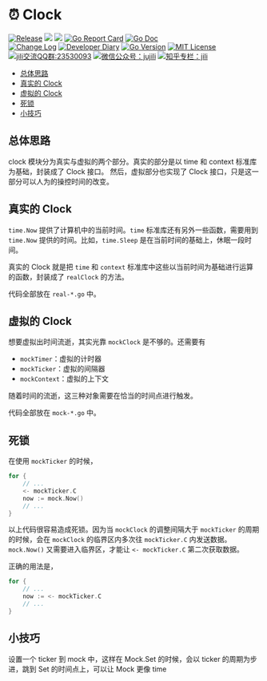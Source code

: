 # :alarm_clock: Clock
<!-- markdownlint-disable MD041 -->

<p align="left">
<!--  -->
<a href="https://github.com/jujili/clock/releases"> <img src="https://img.shields.io/github/v/release/jujili/clock?include_prereleases" alt="Release" title="Release"></a>
<!--  -->
<a href="https://www.travis-ci.org/jujili/clock"><img src="https://www.travis-ci.org/jujili/clock.svg?branch=master"/></a>
<!--  -->
<a href="https://codecov.io/gh/aQuaYi/jili"><img src="https://codecov.io/gh/aQuaYi/jili/branch/master/graph/badge.svg"/></a>
<!--  -->
<a href="https://goreportcard.com/report/github.com/aQuaYi/jili"><img src="https://goreportcard.com/badge/github.com/aQuaYi/jili" alt="Go Report Card" title="Go Report Card"/></a>
<!--  -->
<a href="http://godoc.org/github.com/aQuaYi/jili"><img src="https://img.shields.io/badge/godoc-reference-blue.svg" alt="Go Doc" title="Go Doc"/></a>
<!--  -->
<br/>
<!--  -->
<a href="https://github.com/aQuaYi/jili/blob/master/docs/CHANGELOG.md"><img src="https://img.shields.io/badge/Change-Log-blueviolet.svg" alt="Change Log" title="Change Log"/></a>
<!--  -->
<a href="https://github.com/aQuaYi/jili/blob/master/docs/DIARY.md"><img src="https://img.shields.io/badge/Dev-Diary-blue.svg" alt="Developer Diary" title="Developer Diary"/></a>
<!--  -->
<a href="https://golang.google.cn"><img src="https://img.shields.io/github/go-mod/go-version/jujili/clock" alt="Go Version" title="Go Version"/></a>
<!--  -->
<a href="https://github.com/aQuaYi/jili/blob/master/LICENSE"><img src="https://img.shields.io/badge/License-MIT-blue.svg" alt="MIT License" title="MIT License"/></a>
<!--  -->
<br/>
<!--  -->
<a target="_blank" href="//shang.qq.com/wpa/qunwpa?idkey=7f61280435c41608fb8cb96cf8af7d31ef0007c44b223c9e3596ce84dec329bc"><img border="0" src="https://img.shields.io/badge/QQ%20群-23%2053%2000%2093-blue.svg" alt="jili交流QQ群:23530093" title="jili交流QQ群:23530093"></a>
<!--  -->
<a href="https://mp.weixin.qq.com/s?__biz=MzA4MDU4NDI5Mw==&mid=2455230332&idx=1&sn=8086c43e259b0012596ed63d6ecd7d10&chksm=88017c76bf76f5604f2f3280ffd96029b5ccaf99db48d18066d3e3bc9bc8a2e1a05de1a3225f&mpshare=1&scene=1&srcid=&sharer_sharetime=1578553397373&sharer_shareid=5ce52651949258759d82d1bf31b455b5#rd"><img src="https://img.shields.io/badge/微信公众号-jujili-success.svg" alt="微信公众号：jujili" title="微信公众号：jujili"/></a>
<!--  -->
<a href="https://zhuanlan.zhihu.com/jujili"><img src="https://img.shields.io/badge/知乎专栏-jili-blue.svg" alt="知乎专栏：jili" title="知乎专栏：jili"/></a>
<!--  -->
</p>

- [总体思路](#%e6%80%bb%e4%bd%93%e6%80%9d%e8%b7%af)
- [真实的 Clock](#%e7%9c%9f%e5%ae%9e%e7%9a%84-clock)
- [虚拟的 Clock](#%e8%99%9a%e6%8b%9f%e7%9a%84-clock)
- [死锁](#%e6%ad%bb%e9%94%81)
- [小技巧](#%e5%b0%8f%e6%8a%80%e5%b7%a7)

## 总体思路

clock 模块分为真实与虚拟的两个部分。真实的部分是以 time 和 context 标准库为基础，封装成了 Clock 接口。
然后，虚拟部分也实现了 Clock 接口，只是这一部分可以人为的操控时间的改变。

## 真实的 Clock

`time.Now` 提供了计算机中的当前时间。`time` 标准库还有另外一些函数，需要用到 `time.Now` 提供的时间。比如，`time.Sleep` 是在当前时间的基础上，休眠一段时间。

真实的 Clock 就是把 `time` 和 `context` 标准库中这些以当前时间为基础进行运算的函数，封装成了 `realClock` 的方法。

代码全部放在 `real-*.go` 中。

## 虚拟的 Clock

想要虚拟出时间流逝，其实光靠 `mockClock` 是不够的。还需要有

- `mockTimer`：虚拟的计时器
- `mockTicker`：虚拟的间隔器
- `mockContext`：虚拟的上下文

随着时间的流逝，这三种对象需要在恰当的时间点进行触发。

代码全部放在 `mock-*.go` 中。

<!-- TODO: 删除死锁，因为我在程序中，已经消除这种情况了。 -->

## 死锁

在使用 `mockTicker` 的时候，

```go
for {
	// ...
	<- mockTicker.C
	now := mock.Now()
	// ...
}
```

以上代码很容易造成死锁。因为当 `mockClock` 的调整间隔大于 `mockTicker` 的周期的时候，会在 `mockClock` 的临界区内多次往 `mockTicker.C` 内发送数据。`mock.Now()` 又需要进入临界区，才能让 `<- mockTicker.C` 第二次获取数据。

正确的用法是，

```go
for {
	// ...
	now := <- mockTicker.C
	// ...
}
```

## 小技巧

设置一个 ticker 到 mock 中，这样在 Mock.Set 的时候，会以 ticker 的周期为步进，跳到 Set 的时间点上，可以让 Mock 更像 time
